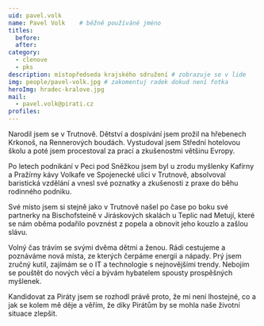 ```yaml
---
uid: pavel.volk
name: Pavel Volk  	# běžně používáné jméno
titles:
  before:
  after:
category:
  - clenove
  - pks
description: místopředseda krajského sdružení # zobrazuje se v lide
img: people/pavel-volk.jpg # zakomentuj radek dokud není fotka
heroImg: hradec-kralove.jpg
mail:
  - pavel.volk@pirati.cz
profiles:
---
```


Narodil jsem se v Trutnově. Dětství a dospívání jsem prožil na hřebenech Krkonoš, na Rennerových boudách. Vystudoval jsem Střední hotelovou školu a poté jsem procestoval za prací a zkušenostmi většinu Evropy.

Po letech podnikání v Peci pod Sněžkou jsem byl u zrodu myšlenky Kafírny a Pražírny kávy Volkafe ve Spojenecké ulici v Trutnově, absolvoval baristická vzdělání a vnesl své poznatky a zkušenosti z praxe do běhu rodinného podniku.

Své místo jsem si stejně jako v Trutnově našel po čase po boku své partnerky na Bischofsteině v Jiráskových skalách u Teplic nad Metují, které se nám oběma podařilo povznést z popela a obnovit jeho kouzlo a zašlou slávu.

Volný čas trávím se svými dvěma dětmi a ženou. Rádi cestujeme a poznáváme nová místa, ze kterých čerpáme energii a nápady. Prý jsem zručný kutil, zajímám se o IT a technologie s nejnovějšími trendy. Nebojím se pouštět do nových věcí a bývám hybatelem spousty prospěšných myšlenek.

Kandidovat za Piráty jsem se rozhodl právě proto, že mi není lhostejné, co a jak se kolem mě děje a věřím, že díky Pirátům by se mohla naše životní situace zlepšit.
